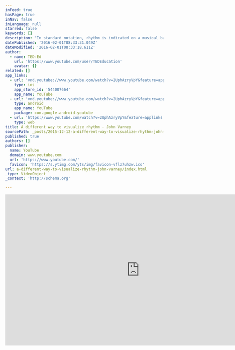 ```yaml
---
inFeed: true
hasPage: true
inNav: false
inLanguage: null
starred: false
keywords: []
description: "In standard notation, rhythm is indicated on a musical bar line. But there are other ways to visualize rhythm that can be more intuitive. John Varney describes the 'wheel method' of tracing rhythm and uses it to take us on a musical journey around the world."
datePublished: '2016-02-01T08:33:31.049Z'
dateModified: '2016-02-01T08:33:18.611Z'
author:
  - name: TED-Ed
    url: 'https://www.youtube.com/user/TEDEducation'
    avatar: {}
related: []
app_links:
  - url: 'vnd.youtube://www.youtube.com/watch?v=2UphAzryVpY&feature=applinks'
    type: ios
    app_store_id: '544007664'
    app_name: YouTube
  - url: 'vnd.youtube://www.youtube.com/watch?v=2UphAzryVpY&feature=applinks'
    type: android
    app_name: YouTube
    package: com.google.android.youtube
  - url: 'https://www.youtube.com/watch?v=2UphAzryVpY&feature=applinks'
    type: web
title: A different way to visualize rhythm - John Varney
sourcePath: _posts/2015-12-12-a-different-way-to-visualize-rhythm-john-varney.md
published: true
authors: []
publisher:
  name: YouTube
  domain: www.youtube.com
  url: 'https://www.youtube.com/'
  favicon: 'https://s.ytimg.com/yts/img/favicon-vflz7uhzw.ico'
url: a-different-way-to-visualize-rhythm-john-varney/index.html
_type: VideoObject
_context: 'http://schema.org'

---
```

<iframe src="https://cdn.embedly.com/widgets/media.html?src=https%3A%2F%2Fwww.youtube.com%2Fembed%2F2UphAzryVpY%3Ffeature%3Doembed&amp;url=https%3A%2F%2Fwww.youtube.com%2Fwatch%3Fv%3D2UphAzryVpY&amp;image=https%3A%2F%2Fi.ytimg.com%2Fvi%2F2UphAzryVpY%2Fhqdefault.jpg&amp;key=b7d04c9b404c499eba89ee7072e1c4f7&amp;type=text%2Fhtml&amp;schema=youtube" width="854" height="480" scrolling="no" frameborder="0" allowfullscreen="allowfullscreen" style=""></iframe>